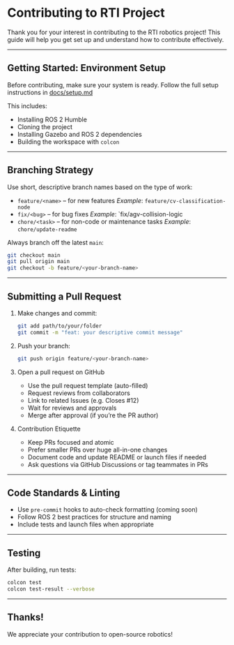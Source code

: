 # Contributing to RTI Project

Thank you for your interest in contributing to the RTI robotics project!
This guide will help you get set up and understand how to contribute effectively.

---

## Getting Started: Environment Setup

Before contributing, make sure your system is ready.
Follow the full setup instructions in [docs/setup.md](./setup.md)

This includes:
- Installing ROS 2 Humble
- Cloning the project
- Installing Gazebo and ROS 2 dependencies
- Building the workspace with `colcon`
---

## Branching Strategy

Use short, descriptive branch names based on the type of work:

- `feature/<name>` – for new features
  _Example_: `feature/cv-classification-node`
- `fix/<bug>` – for bug fixes
  _Example_: `fix/agv-collision-logic
- `chore/<task>` – for non-code or maintenance tasks
  _Example_: `chore/update-readme`

Always branch off the latest `main`:

```bash
git checkout main
git pull origin main
git checkout -b feature/<your-branch-name>
```

---
## Submitting a Pull Request

1. Make changes and commit:
    ```bash
    git add path/to/your/folder
    git commit -m "feat: your descriptive commit message"
    ```

2. Push your branch:
    ```bash
    git push origin feature/<your-branch-name>
    ```

3. Open a pull request on GitHub
    - Use the pull request template (auto-filled)
    - Request reviews from collaborators
    - Link to related Issues (e.g. Closes #12)
    - Wait for reviews and approvals
    - Merge after approval (if you’re the PR author)


4. Contribution Etiquette
     - Keep PRs focused and atomic
     - Prefer smaller PRs over huge all-in-one changes
     - Document code and update README or launch files if needed
     - Ask questions via GitHub Discussions or tag teammates in PRs

---

## Code Standards & Linting

- Use `pre-commit` hooks to auto-check formatting (coming soon)
- Follow ROS 2 best practices for structure and naming
- Include tests and launch files when appropriate

---

## Testing

After building, run tests:

```bash
colcon test
colcon test-result --verbose
```
---

## Thanks!

We appreciate your contribution to open-source robotics!
